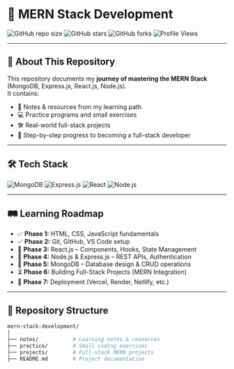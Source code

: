 # 🚀 MERN Stack Development

![GitHub repo size](https://img.shields.io/github/repo-size/ChandraPrakashRai/MERN-STACK-DEVELOPMENT?style=for-the-badge)
![GitHub stars](https://img.shields.io/github/stars/ChandraPrakashRai/MERN-STACK-DEVELOPMENT?style=for-the-badge)
![GitHub forks](https://img.shields.io/github/forks/ChandraPrakashRai/MERN-STACK-DEVELOPMENT?style=for-the-badge)
![Profile Views](https://komarev.com/ghpvc/?username=ChandraPrakashRai&style=for-the-badge&color=blue)


---

## 📌 About This Repository
This repository documents my **journey of mastering the MERN Stack** (MongoDB, Express.js, React.js, Node.js).  
It contains:
- 📒 Notes & resources from my learning path  
- 💻 Practice programs and small exercises  
- 🛠️ Real-world full-stack projects  
- 🚀 Step-by-step progress to becoming a full-stack developer  

---

## 🛠️ Tech Stack

![MongoDB](https://img.shields.io/badge/MongoDB-4EA94B?style=for-the-badge&logo=mongodb&logoColor=white)
![Express.js](https://img.shields.io/badge/Express.js-000000?style=for-the-badge&logo=express&logoColor=white)
![React](https://img.shields.io/badge/React-20232A?style=for-the-badge&logo=react&logoColor=61DAFB)
![Node.js](https://img.shields.io/badge/Node.js-43853D?style=for-the-badge&logo=node.js&logoColor=white)

---

## 🛤️ Learning Roadmap

- ✅ **Phase 1:** HTML, CSS, JavaScript fundamentals  
- ✅ **Phase 2:** Git, GitHub, VS Code setup  
- 🔄 **Phase 3:** React.js – Components, Hooks, State Management  
- 🔄 **Phase 4:** Node.js & Express.js – REST APIs, Authentication  
- 🔄 **Phase 5:** MongoDB – Database design & CRUD operations  
- ⏳ **Phase 6:** Building Full-Stack Projects (MERN Integration)  
- 🎯 **Phase 7:** Deployment (Vercel, Render, Netlify, etc.)  

---

## 📂 Repository Structure
```bash
mern-stack-development/
│
├── notes/           # Learning notes & resources
├── practice/        # Small coding exercises
├── projects/        # Full-stack MERN projects
├── README.md        # Project documentation
